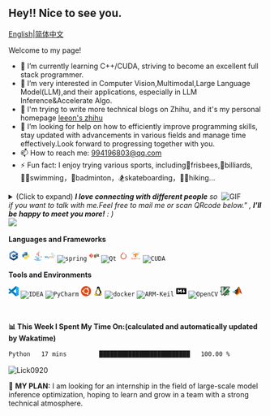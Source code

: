 ## Hey!! Nice to see you.
[English](README.md)|[简体中文](README.ZH_CN.md)

Welcome to my page!
- 🌱 I’m currently learning C++/CUDA, striving to become an excellent full stack programmer.
- 👯 I’m very interested in Computer Vision,Multimodal,Large Language Model(LLM),and their applications, especially in LLM Inference&Accelerate Algo.
- 💬 I'm trying to write more technical blogs on Zhihu, and it's my personal homepage [leeon's zhihu](https://www.zhihu.com/people/fybxrkkx/posts)
- 🤔 I’m looking for help on how to efficiently improve programming skills, stay updated with advancements in various fields and manage time effectively.Look forward to progressing together with you.
- 📫 How to reach me: 994196803@qq.com
- ⚡ Fun fact: I enjoy trying various sports, including🥏frisbees,🎱billiards,🏊‍♂️swimming，🏸badminton，🏂skateboarding，🚶‍♂️hiking...

<img align="right" alt="GIF" src="src/assert/giphy.gif" width="84" title="Say HI"> <details><summary>(Click to expand) <em><b>I love connecting with different people</b> so if you want to talk with me.Feel free to mail me or scan QRcode below." </b></a>, <b>I'll be happy to meet you more!</b> : )</em></summary>

<!--my introduction start-->
Wechat QRcode
<code><img height="250" src="src\assert\png\wechat_QRcode.png" alt="PyTorch" title="PyTorch"></code>
---
</details>
<!--my introduction end -->

<a target="_blank" rel="noopener noreferrer nofollow" >
  <img  height="140px" src="https://github-readme-stats.vercel.app/api?username=Lick0920&show_icons=true&theme=radical&bg_color=0,EC6C6C,FFD479,FFFC79,73FA79&theme=synthwave&locale=en&hide_title=true&hide_border=true"/>
</a>

**Languages and Frameworks**

<code><img height="20" src="https://raw.githubusercontent.com/github/explore/80688e429a7d4ef2fca1e82350fe8e3517d3494d/topics/cpp/cpp.png" alt="C++" title="C++"></code>
<code><img height="20" src="https://raw.githubusercontent.com/github/explore/80688e429a7d4ef2fca1e82350fe8e3517d3494d/topics/python/python.png" alt="Python" title="Python"></code>
<code><img height="20" src="https://raw.githubusercontent.com/devicons/devicon/master/icons/java/java-original.svg" alt="java" title="java"></code>
<code><img height="20" src="https://raw.githubusercontent.com/devicons/devicon/master/icons/mysql/mysql-original-wordmark.svg" alt="MySQL" title="MySQL"></code>
<code><img height="20" src="https://www.vectorlogo.zone/logos/springio/springio-icon.svg" alt="spring" title="spring"></code>
<code><img height="20" src="https://raw.githubusercontent.com/github/explore/80688e429a7d4ef2fca1e82350fe8e3517d3494d/topics/git/git.png" alt="Git" title="Git"></code>
<code><img height="20" width="22" src="https://user-images.githubusercontent.com/29084184/183043709-bf66d400-014c-4332-861a-7edc5ae610b9.png" alt="Qt" title="Qt"></code>
<code><img height="20" src="src/assert/icons/pytorch-logo.png" alt="PyTorch" title="PyTorch"></code>
<code><img height="20" src="https://raw.githubusercontent.com/github/explore/80688e429a7d4ef2fca1e82350fe8e3517d3494d/topics/tensorflow/tensorflow.png" alt="TensorFlow" title="TensorFlow"></code>
<code><img height="20" src="https://pic3.zhimg.com/50/v2-1354885f5150c2849b7eb02c70571cff_720w.jpg?source=54b3c3a5" alt="CUDA" title="CUDA"></code>

**Tools and Environments**

<code><img height="20" src="https://raw.githubusercontent.com/github/explore/80688e429a7d4ef2fca1e82350fe8e3517d3494d/topics/visual-studio-code/visual-studio-code.png" alt="VSCode" title="VSCode"></code>
<code><img height="20" src="https://th.bing.com/th/id/R.98865e06d77faca32b3e118df119049e?rik=AU0%2bE0ROLAbnog&riu=http%3a%2f%2flogonoid.com%2fimages%2fintellij-idea-logo.png&ehk=CapqYnZAeX0cbsUWxFNWr913YwdQDC7OFt%2ftIAEb%2fBU%3d&risl=&pid=ImgRaw&r=0" alt="IDEA" title="IDEA"></code>
<code><img height="20" src="https://images.nowcoder.com/images/20180629/0_1530258305740_67F7BB46DE9FC78164CA628F2CE05C37" alt="PyCharm" 
title="PyCharm"></code>
<code><img height="20" src="https://raw.githubusercontent.com/github/explore/80688e429a7d4ef2fca1e82350fe8e3517d3494d/topics/ubuntu/ubuntu.png" alt="Ubuntu" title="Ubuntu"></code>
<code><img height="20" src="https://raw.githubusercontent.com/github/explore/80688e429a7d4ef2fca1e82350fe8e3517d3494d/topics/linux/linux.png" alt="Linux" title="Linux"></code>
<code><img height="20" src="https://th.bing.com/th/id/R.f56174382f698556d4d63de4d8c70e48?rik=7TNZh0Qu7rB3qg&riu=http%3a%2f%2flogos-download.com%2fwp-content%2fuploads%2f2016%2f09%2fDocker_logo.png&ehk=3bIEk6kEfOfkM%2fXL3vD30cFCffWkz%2fhymoTC2pq9GVU%3d&risl=&pid=ImgRaw&r=0" alt="docker" 
title="PyCharm"></code>
<code><img height="20" src="https://user-images.githubusercontent.com/29084184/128668555-59d96329-2e64-4370-bfdc-89bf7a12aea8.png" alt="ARM-Keil" title="ARM-Keil"></code>
<code><img height="20" src="https://raw.githubusercontent.com/github/explore/80688e429a7d4ef2fca1e82350fe8e3517d3494d/topics/markdown/markdown.png" alt="Markdown" title="MarkDown"></code>
<code><img height="20" src="https://camo.githubusercontent.com/ce9fb3389462f2c9444f863e410f0d17d04b216beba8749a015011887eadfbaf/68747470733a2f2f7777772e766563746f726c6f676f2e7a6f6e652f6c6f676f732f6f70656e63762f6f70656e63762d69636f6e2e737667" alt="OpenCV" title="OpenCV"></code>
<code><img height="20" src="https://raw.githubusercontent.com/github/explore/80688e429a7d4ef2fca1e82350fe8e3517d3494d/topics/vim/vim.png" alt="Vim" title="Vim"></code>
<code><img height="20" src="https://raw.githubusercontent.com/github/explore/80688e429a7d4ef2fca1e82350fe8e3517d3494d/topics/matlab/matlab.png" alt="Matlab" title="Matlab"></code>
    
<br>

**📊 This Week I Spent My Time On:(calculated and automatically updated by Wakatime)**

<!--START_SECTION:waka-->

```txt
Python   17 mins         █████████████████████████   100.00 %
```

<!--END_SECTION:waka-->

<p><img align="center" src="https://github-readme-stats.vercel.app/api/top-langs?username=Lick0920&show_icons=true&locale=en&layout=compact" alt="Lick0920" /></p>

🚧  **MY PLAN:**
I am looking for an internship in the field of large-scale model inference optimization, hoping to learn and grow in a team with a strong technical atmosphere.
